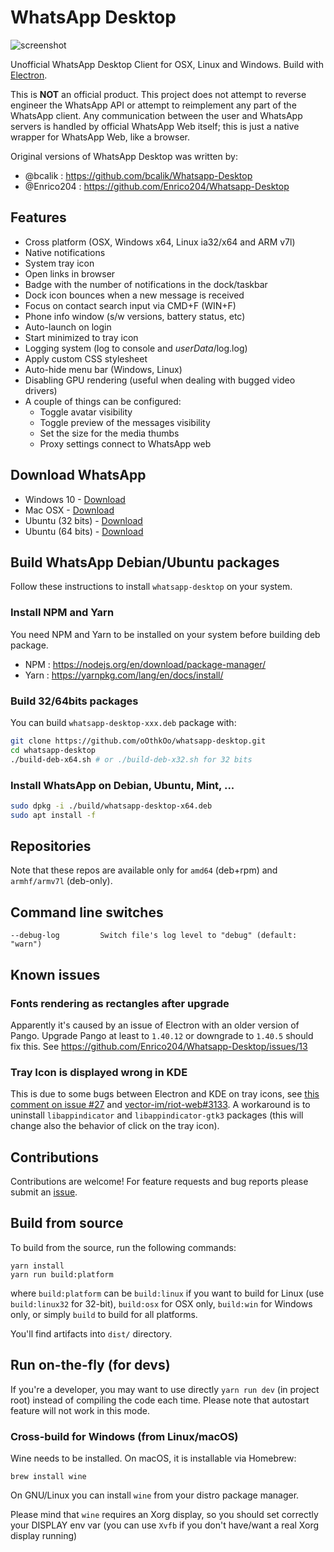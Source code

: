 # WhatsApp Desktop

![screenshot](http://i1-win.softpedia-static.com/screenshots/WhatsApp-Desktop_1.png "Main Window")

Unofficial WhatsApp Desktop Client for OSX, Linux and Windows. Build with [Electron](http://electron.atom.io/).  

This is **NOT** an official product. This project does not attempt to reverse engineer the WhatsApp API or attempt to reimplement any part of the WhatsApp client. Any communication between the user and WhatsApp servers is handled by official WhatsApp Web itself; this is just a native wrapper for WhatsApp Web, like a browser.

Original versions of WhatsApp Desktop was written by:
* @bcalik : https://github.com/bcalik/Whatsapp-Desktop
* @Enrico204 : https://github.com/Enrico204/Whatsapp-Desktop

## Features

* Cross platform (OSX, Windows x64, Linux ia32/x64 and ARM v7l)
* Native notifications
* System tray icon
* Open links in browser
* Badge with the number of notifications in the dock/taskbar
* Dock icon bounces when a new message is received
* Focus on contact search input via CMD+F (WIN+F)
* Phone info window (s/w versions, battery status, etc)
* Auto-launch on login
* Start minimized to tray icon
* Logging system (log to console and *userData*/log.log)
* Apply custom CSS stylesheet
* Auto-hide menu bar (Windows, Linux)
* Disabling GPU rendering (useful when dealing with bugged video drivers)
* A couple of things can be configured:
  * Toggle avatar visibility
  * Toggle preview of the messages visibility
  * Set the size for the media thumbs
  * Proxy settings connect to WhatsApp web

## Download WhatsApp

* Windows 10 - [Download](https://github.com/oOthkOo/whatsapp-desktop/releases/download/v0.5.1/WhatsApp-win32-x64.zip)
* Mac OSX - [Download](https://github.com/oOthkOo/whatsapp-desktop/releases/download/v0.5.1/WhatsApp-darwin-x64.zip)
* Ubuntu (32 bits) - [Download](https://github.com/oOthkOo/whatsapp-desktop/releases/download/v0.5.1/whatsapp-desktop-x32.deb)
* Ubuntu (64 bits) - [Download](https://github.com/oOthkOo/whatsapp-desktop/releases/download/v0.5.1/whatsapp-desktop-x64.deb)

## Build WhatsApp Debian/Ubuntu packages

Follow these instructions to install `whatsapp-desktop` on your system.

### Install NPM and Yarn

You need NPM and Yarn to be installed on your system before building deb package.

* NPM  : https://nodejs.org/en/download/package-manager/
* Yarn : https://yarnpkg.com/lang/en/docs/install/

### Build 32/64bits packages

You can build `whatsapp-desktop-xxx.deb` package with:

```sh
git clone https://github.com/oOthkOo/whatsapp-desktop.git
cd whatsapp-desktop
./build-deb-x64.sh # or ./build-deb-x32.sh for 32 bits
```

### Install WhatsApp on Debian, Ubuntu, Mint, ...

```sh
sudo dpkg -i ./build/whatsapp-desktop-x64.deb
sudo apt install -f
```

## Repositories

Note that these repos are available only for `amd64` (deb+rpm) and `armhf/armv7l` (deb-only).

## Command line switches

    --debug-log         Switch file's log level to "debug" (default: "warn")

## Known issues

### Fonts rendering as rectangles after upgrade

Apparently it's caused by an issue of Electron with an older version of Pango. Upgrade Pango at least to `1.40.12` or downgrade to `1.40.5` should fix this. See https://github.com/Enrico204/Whatsapp-Desktop/issues/13

### Tray Icon is displayed wrong in KDE

This is due to some bugs between Electron and KDE on tray icons, see [this comment on issue #27](https://github.com/Enrico204/Whatsapp-Desktop/issues/27#issuecomment-338410450) and [vector-im/riot-web#3133](https://github.com/vector-im/riot-web/issues/3133). A workaround is to uninstall `libappindicator` and `libappindicator-gtk3` packages (this will change also the behavior of click on the tray icon).

## Contributions

Contributions are welcome! For feature requests and bug reports please submit an [issue](https://github.com/Enrico204/Whatsapp-Desktop/issues).

## Build from source

To build from the source, run the following commands:

    yarn install
    yarn run build:platform

where `build:platform` can be `build:linux` if you want to build for Linux (use `build:linux32` for 32-bit), `build:osx` for OSX only, `build:win` for Windows only, or simply `build` to build for all platforms.

You'll find artifacts into `dist/` directory.

## Run on-the-fly (for devs)

If you're a developer, you may want to use directly `yarn run dev` (in project root) instead of compiling the code each time. Please note that autostart feature will not work in this mode.

### Cross-build for Windows (from Linux/macOS)

Wine needs to be installed. On macOS, it is installable via Homebrew:  

    brew install wine

On GNU/Linux you can install `wine` from your distro package manager.

Please mind that `wine` requires an Xorg display, so you should set correctly your DISPLAY env var (you can use `Xvfb` if you don't have/want a real Xorg display running)
